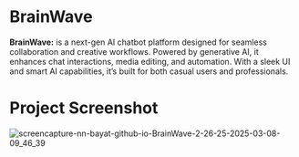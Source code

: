 # BrainWave

**BrainWave:** is a next-gen AI chatbot platform designed for seamless collaboration and creative workflows. Powered by generative AI, it enhances chat interactions, media editing, and automation. With a sleek UI and smart AI capabilities, it’s built for both casual users and professionals.

# Project Screenshot
![screencapture-nn-bayat-github-io-BrainWave-2-26-25-2025-03-08-09_46_39](https://github.com/user-attachments/assets/77864afb-297d-42c8-a81f-fc621e6f9c9d)
